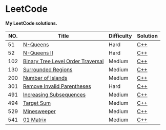 # LeetCode

**My LeetCode solutions.** 

|NO.|Title|Difficulty|Solution|
|---|-----|----------|--------|
|51|[N-Queens](https://leetcode.com/problems/n-queens)|Hard|[C++](ProblemSet/51_N_Queens.cpp)|
|52|[N-Queens II](https://leetcode.com/problems/n-queens-ii)|Hard|[C++](ProblemSet/52_N_Queens_II.cpp)|
|102|[Binary Tree Level Order Traversal](https://leetcode.com/problems/binary-tree-level-order-traversal)|Medium|[C++](ProblemSet/102_Binary_Tree_Level_Order_Traversal.cpp)|
|130|[Surrounded Regions](https://leetcode.com/problems/surrounded-regions/)|Medium|[C++](ProblemSet/130_Surrounded_Region_v2.cpp)|
|200|[Number of Islands](https://leetcode.com/problems/number-of-islands)|Medium|[C++](ProblemSet/200_Number_of_Islands.cpp)|
|301|[Remove Invalid Parentheses](https://leetcode.com/problems/remove-invalid-parentheses)|Hard|[C++](ProblemSet/301_Remove_Invalid_Parentheses_v2.cpp)|
|491|[Increasing Subsequences](https://leetcode.com/problems/increasing-subsequences)|Medium|[C++](ProblemSet/491_Increasing_Subsequences.cpp)|
|494|[Target Sum](https://leetcode.com/problems/target-sum)|Medium|[C++](ProblemSet/494_Target_Sum.cpp)|
|529|[Minesweeper](https://leetcode.com/problems/minesweeper)|Medium|[C++](ProblemSet/529_Minesweeper.cpp)|
|541|[01 Matrix](https://leetcode.com/problems/01-matrix)|Medium|[C++](ProblemSet/541_01_Matrix_v2.cpp)|
